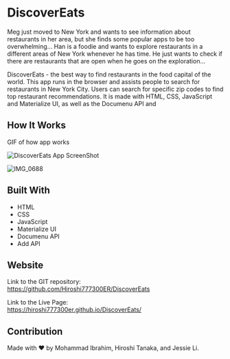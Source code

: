 # DiscoverEats
Meg just moved to New York and wants to see information about restaurants in her area, but she finds some popular apps to be too overwhelming...
Han is a foodie and wants to explore restaurants in a different areas of New York whenever he has time. He just wants to check if there are restaurants that are open when he goes on the exploration...

DiscoverEats - the best way to find restaurants in the food capital of the world.
This app runs in the browser and assists people to search for restaurants in New York City.
Users can search for specific zip codes to find top restaurant recommendations. 
It is made with HTML, CSS, JavaScript and Materialize UI, as well as the Documenu API and  

## How It Works 
GIF of how app works 

![DiscoverEats App ScreenShot](assets/images/WDS.PNG)

![IMG_0688](https://user-images.githubusercontent.com/86330664/134235853-35268891-4826-41ac-886f-a61f1b368e5d.jpeg)
## Built With
* HTML
* CSS
* JavaScript
* Materialize UI
* Documenu API
* Add API

## Website
Link to the GIT repository: <br>
https://github.com/Hiroshi777300ER/DiscoverEats

Link to the Live Page: <br>
https://hiroshi777300er.github.io/DiscoverEats/

## Contribution
Made with ❤️ by Mohammad Ibrahim, Hiroshi Tanaka, and Jessie Li.
